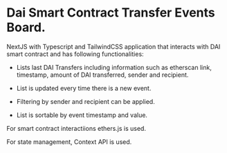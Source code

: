 # Dai Smart Contract Transfer Events Board.

NextJS with Typescript and TailwindCSS application that interacts with DAI smart contract and has following functionalities:

- Lists last DAI Transfers including information such as etherscan link, timestamp, amount of DAI transferred, sender and recipient.

- List is updated every time there is a new event.

- Filtering by sender and  recipient can be applied.

- List is sortable by event timestamp and value.

For smart contract interactiions ethers.js is used.

For state management, Context API is used.